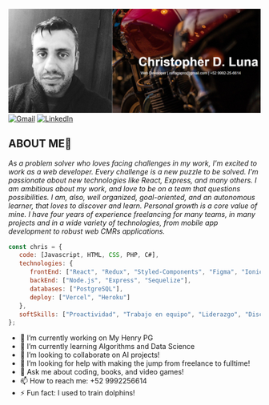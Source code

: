 ![Header](https://github.com/raffagapro/Aboutme/blob/7cad8a0c4d59fc157cd4d66440d3a694aec7ffec/github%20portada.png)
</br>
[![Gmail](https://img.shields.io/badge/-GMAIL-D14836?style=for-the-badge&logo=gmail&logoColor=white)](mailto:raffagapro@gmail.com)
[![LinkedIn](https://img.shields.io/badge/-LINKEDIN-0077B5?style=for-the-badge&logo=linkedin&logoColor=white)](https://www.linkedin.com/in/christopher-luna-84b6261a9/)
</br>
<h2>ABOUT ME🌱</h2>
<p><em>As a problem solver who loves facing challenges in my work, I'm excited to work as a web developer. Every challenge is a new puzzle to be solved. I'm passionate about new technologies like React, Express, and many others. I am ambitious about my work, and love to be on a team that questions possibilities. I am, also, well organized, goal-oriented, and an autonomous learner, that loves to discover and learn. Personal growth is a core value of mine. I have four years of experience freelancing for many teams, in many projects and in a wide variety of technologies, from mobile app development to robust web CMRs applications.</br>
</em></p>

```javascript
const chris = {
   code: [Javascript, HTML, CSS, PHP, C#],
   technologies: {
      frontEnd: ["React", "Redux", "Styled-Components", "Figma", "Ionic", "Laravel"]
      backEnd: ["Node.js", "Express", "Sequelize"],
      databases: ["PostgreSQL"],
      deploy: ["Vercel", "Heroku"]
   },
   softSkills: ["Proactividad", "Trabajo en equipo", "Liderazgo", "Disciplina"]
};
```
- 🔭 I’m currently working on My Henry PG
- 🌱 I’m currently learning Algorithms and Data Science 
- 👯 I’m looking to collaborate on AI projects!
- 🤔 I’m looking for help with making the jump from freelance to fulltime!
- 💬 Ask me about coding, books, and video games!
- 📫 How to reach me: +52 9992256614
- ⚡ Fun fact: I used to train dolphins!
